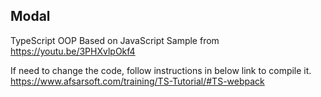 ## Modal
TypeScript OOP
Based on JavaScript Sample from https://youtu.be/3PHXvlpOkf4

If need to change the code, follow instructions in below link to compile it.
https://www.afsarsoft.com/training/TS-Tutorial/#TS-webpack
